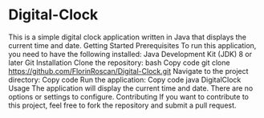 # Digital-Clock
This is a simple digital clock application written in Java that displays the current time and date.
Getting Started
Prerequisites
To run this application, you need to have the following installed:
Java Development Kit (JDK) 8 or later
Git
Installation
Clone the repository:
bash
Copy code
git clone https://github.com/FlorinRoscan/Digital-Clock.git
Navigate to the project directory:
Copy code
Run the application:
Copy code
java DigitalClock
Usage
The application will display the current time and date. There are no options or settings to configure.
Contributing
If you want to contribute to this project, feel free to fork the repository and submit a pull request.
